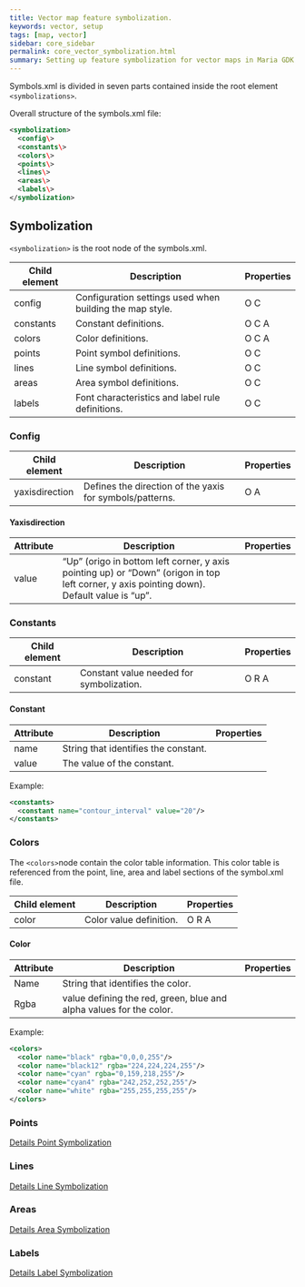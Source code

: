 ```yaml
---
title: Vector map feature symbolization.
keywords: vector, setup
tags: [map, vector]
sidebar: core_sidebar
permalink: core_vector_symbolization.html
summary: Setting up feature symbolization for vector maps in Maria GDK 
---
```


Symbols.xml is divided in seven parts contained inside the root element `<symbolizations>`.

Overall structure of the symbols.xml file:

```xml
<symbolization>
  <config\>
  <constants\>
  <colors\>
  <points\>
  <lines\>
  <areas\>
  <labels\>
</symbolization>
```

## Symbolization

`<symbolization>` is the root node of the symbols.xml.

 | Child element | Description                                              | Properties | 
 | ------------- | -----------                                              | ---------- | 
 | config        | Configuration settings used when building the map style. | O C        | 
 | constants     | Constant definitions.                                    | O C A      | 
 | colors        | Color definitions.                                       | O C A      | 
 | points        | Point symbol definitions.                                | O C        | 
 | lines         | Line symbol definitions.                                 | O C        | 
 | areas         | Area symbol definitions.                                 | O C        | 
 | labels        | Font characteristics and label rule definitions.         | O C        | 

###  Config

 | Child element  | Description                                              | Properties | 
 | -------------  | -----------                                              | ---------- | 
 | yaxisdirection | Defines the direction of the yaxis for symbols/patterns. | O A        | 

#### Yaxisdirection

 | Attribute | Description                                                                                                                                            | Properties | 
 | --------- | -----------                                                                                                                                            | ---------- | 
 | value     | “Up” (origo in bottom left corner, y axis pointing up) or “Down” (origon in top left corner, y axis pointing down). Default value is “up”. |          | 

###  Constants

 | Child element | Description                              | Properties | 
 | ------------- | -----------                              | ---------- | 
 | constant      | Constant value needed for symbolization. | O R A      | 

#### Constant

 | Attribute | Description                          | Properties | 
 | --------- | -----------                          | ---------- | 
 | name      | String that identifies the constant. |          | 
 | value     | The value of the constant.           |          | 

Example:

```xml
<constants>
  <constant name="contour_interval" value="20"/>
</constants>
```

### Colors

The `<colors>`node contain the color table information. This color table is referenced from the point, line, area and label sections of the symbol.xml file.

 | Child element | Description             | Properties | 
 | ------------- | -----------             | ---------- | 
 | color         | Color value definition. | O R A      | 

#### Color

 | Attribute | Description                                                         | Properties | 
 | --------- | -----------                                                         | ---------- | 
 | Name      | String that identifies the color.                                   |          | 
 | Rgba      | value defining the red, green, blue and alpha values for the color. |          | 

Example:

```xml
<colors>
  <color name="black" rgba="0,0,0,255"/>
  <color name="black12" rgba="224,224,224,255"/>
  <color name="cyan" rgba="0,159,218,255"/>
  <color name="cyan4" rgba="242,252,252,255"/>
  <color name="white" rgba="255,255,255,255"/>
</colors>
```

### Points

[Details Point Symbolization](./core_vector_symbolization_points.html)

###  Lines

[Details Line Symbolization](./core_vector_symbolization_lines.html)

### Areas

[Details Area Symbolization](./core_vector_symbolization_areas.html)

### Labels

[Details Label Symbolization](./core_vector_symbolization_labels.html)


